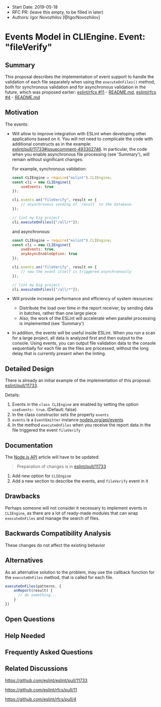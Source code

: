 -   Start Date: 2019-05-18
-   RFC PR: (leave this empty, to be filled in later)
-   Authors: Igor Novozhilov [@IgorNovozhilov]

# Events Model in CLIEngine. Event: "fileVerify"

## Summary

<!-- One-paragraph explanation of the feature. -->

This proposal describes the implementation of event support to handle the validation of each file separately when using the `executeOnFiles()` method,
both for synchronous validation and for asynchronous validation in the future, which was proposed earlier:
[eslint/rfcs #11](https://github.com/eslint/rfcs/pull/11) - 
[README.md](https://github.com/eslint/rfcs/blob/parallel/designs/2019-parallel-linting/README.md), 
[eslint/rfcs #4](https://github.com/eslint/rfcs/pull/4) -
[README.md](https://github.com/Aghassi/rfcs/blob/async-parallel/designs/2018-async-commands/README.md)

## Motivation

<!-- Why are we doing this? What use cases does it support? What is the expected
outcome? -->

The events:

-   Will allow to improve integration with ESLint when developing other applications based on it.
    You will not need to complicate the code with additional constructs as in the example:
    [eslint/pull/11733#issuecomment-493302746](https://github.com/eslint/eslint/pull/11733#issuecomment-493302746).
    In particular, the code when you enable asynchronous file processing (see 'Summary'), will remain without significant changes.

    For example, synchronous validation:

    ```js
    const CLIEngine = require("eslint").CLIEngine;
    const cli = new CLIEngine({
        useEvents: true
    });

    cli.events.on("fileVerify", result => {
        // asynchronous sending of `result` to the database.
    });

    // lint my big project
    cli.executeOnFiles(["/all/*"]);
    ```

    and asynchronous:

    ```js
    const CLIEngine = require("eslint").CLIEngine;
    const cli = new CLIEngine({
        useEvents: true,
        anyAsyncEnableOption: true
    });

    cli.events.on("fileVerify", result => {
        // now the event itself is triggered asynchronously
    });

    // lint my big project
    cli.executeOnFiles(["/all/*"]);
    ```

-   Will provide increase performance and efficiency of system resources:

    -   Distribute the load over time in the report receiver, by sending data in batches, rather than one large piece
    -   Also, the work of the ESLint will accelerate when parallel processing is implemented (see 'Summary')

-   In addition, the events will be useful inside ESLint.
    When you run a scan for a large project, all data is analyzed first and then output to the console.
    Using events, you can output file validation data to the console sequentially for each file as the files are processed,
    without the long delay that is currently present when the linting.

## Detailed Design

<!--
   This is the bulk of the RFC.

   Explain the design with enough detail that someone familiar with ESLint
   can implement it by reading this document. Please get into specifics
   of your approach, corner cases, and examples of how the change will be
   used. Be sure to define any new terms in this section.
-->

There is already an initial example of the implementation of this proposal:
[eslint/pull/11733](https://github.com/eslint/eslint/pull/11733).

Details:

1.  Events in the `class CLIEngine` are enabled by setting the option `useEvents: true`. (Default: false)
2.  In the class constructor sets the property `events`
3.  `events` is a `EventEmitter` instance [nodejs.org/api/events](https://nodejs.org/api/events.html#events_class_eventemitter)
4.  In the method `executeOnFiles` when you receive the report data in the file triggered the event `fileVerify`

## Documentation

<!--
    How will this RFC be documented? Does it need a formal announcement
    on the ESLint blog to explain the motivation?
-->

The [Node.js API](https://eslint.org/docs/developer-guide/nodejs-api) article will have to be updated:

> Preparation of changes is in [eslint/pull/11733](https://github.com/eslint/eslint/pull/11733)

1.  Add new option for `CLIEngine`
2.  Add a new section to describe the events, and `fileVerify` event in it

## Drawbacks

<!--
    Why should we *not* do this? Consider why adding this into ESLint
    might not benefit the project or the community. Attempt to think 
    about any opposing viewpoints that reviewers might bring up. 

    Any change has potential downsides, including increased maintenance
    burden, incompatibility with other tools, breaking existing user
    experience, etc. Try to identify as many potential problems with
    implementing this RFC as possible.
-->

Perhaps someone will not consider it necessary to implement events in `CLIEngine`,
as there are a lot of ready-made modules that can wrap `executeOnFiles` and manage the search of files.

## Backwards Compatibility Analysis

<!--
    How does this change affect existing ESLint users? Will any behavior
    change for them? If so, how are you going to minimize the disruption
    to existing users?
-->

These changes do not affect the existing behavior

## Alternatives

<!--
    What other designs did you consider? Why did you decide against those?

    This section should also include prior art, such as whether similar
    projects have already implemented a similar feature.
-->

As an alternative solution to the problem,
may use the callback function for the `executeOnFiles` method, that is called for each file.

```js
executeOnFiles(patterns, {
    onReport(result) {
      // do something...
    }
})
```

## Open Questions

<!--
    This section is optional, but is suggested for a first draft.

    What parts of this proposal are you unclear about? What do you
    need to know before you can finalize this RFC?

    List the questions that you'd like reviewers to focus on. When
    you've received the answers and updated the design to reflect them, 
    you can remove this section.
-->

## Help Needed

<!--
    This section is optional.

    Are you able to implement this RFC on your own? If not, what kind
    of help would you need from the team?
-->

## Frequently Asked Questions

<!--
    This section is optional but suggested.

    Try to anticipate points of clarification that might be needed by
    the people reviewing this RFC. Include those questions and answers
    in this section.
-->

## Related Discussions

<!--
    This section is optional but suggested.

    If there is an issue, pull request, or other URL that provides useful
    context for this proposal, please include those links here.
-->

<https://github.com/eslint/eslint/pull/11733>

<https://github.com/eslint/rfcs/pull/11>

<https://github.com/eslint/rfcs/pull/4>

